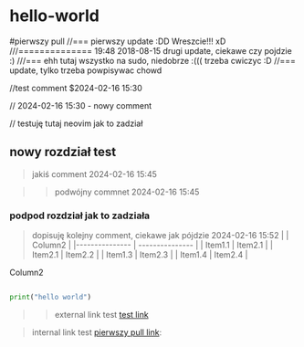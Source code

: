 # hello-world
#pierwszy pull
//===
pierwszy update :DD Wreszcie!!! xD
///==============
19:48 2018-08-15 drugi update, ciekawe czy pojdzie :)
///===
ehh tutaj wszystko na sudo, niedobrze :(((
trzeba cwiczyc :D
//===
update, tylko trzeba powpisywac chowd

//test comment $2024-02-16 15:30

// 2024-02-16 15:30 - nowy comment 

// testuję tutaj neovim jak to zadział

## nowy rozdział test 
> jakiś comment 2024-02-16 15:45

>> podwójny commnet 2024-02-16 15:45

### podpod rozdział jak to zadziała

> dopisuję kolejny comment, ciekawe jak pójdzie 2024-02-16 15:52 |    | Column2    |
|--------------- | --------------- |
| Item1.1   | Item2.1   |
| Item2.1   | Item2.2   |
| Item1.3   | Item2.3   |
| Item1.4   | Item2.4   |

Column2

```python

print("hello world")

```
>> external link test 
[test link ](wp.pl)


> internal link test 
[pierwszy pull link](#pierwszy):
